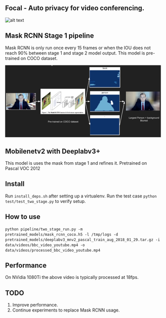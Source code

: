 ## Focal - Auto privacy for video conferencing.

![alt text][vinv]

## Mask RCNN Stage 1 pipeline

Mask RCNN is only run once every 15 frames or when the IOU does not reach 90%
between stage 1 and stage 2 model output. This model is pre-trained on COCO
dataset.

![alt text][mask]

## Mobilenetv2 with Deeplabv3+

This model is uses the mask from stage 1 and refines it. Pretrained on
Pascal VOC 2012

## Install

Run `install_deps.sh` after setting up a virtualenv.
Run the test case `python test/test_two_stage.py` to verify setup.

## How to use

`python pipeline/two_stage_run.py -m pretrained_models/mask_rcnn_coco.h5 -l /tmp/logs -d pretrained_models/deeplabv3_mnv2_pascal_train_aug_2018_01_29.tar.gz -i data/videos/bbc_video_youtube.mp4 -o data/videos/processed_bbc_video_youtube.mp4`

## Performance

On NVidia 1080Ti the above video is typically processed at 18fps.

## TODO

1. Improve performance.
2. Continue experiments to replace Mask RCNN usage.

[mask]: https://github.com/geek101/focal/blob/master/data/readme/mask_rcnn_pipeline.jpeg "Stage1 Inference output"

[vinv]: https://github.com/geek101/focal/blob/master/data/videos/bbc_clip_processed_vinv.gif "bbc video processed"